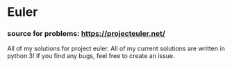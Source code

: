 # Euler
### source for problems: https://projecteuler.net/
All of my solutions for project euler. All of my current solutions are written in python 3! If you find any bugs, feel free to create an issue.
